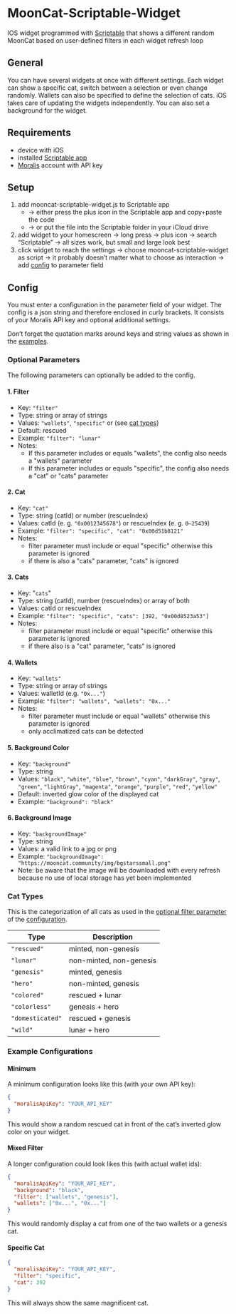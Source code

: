 # MoonCat-Scriptable-Widget
IOS widget programmed with [Scriptable](https://scriptable.app/) that shows a different random MoonCat based on user-defined filters in each widget refresh loop

## General
You can have several widgets at once with different settings.
Each widget can show a specific cat, switch between a selection or even change randomly.
Wallets can also be specified to define the selection of cats. 
iOS takes care of updating the widgets independently.
You can also set a background for the widget.

## Requirements
- device with iOS
- installed [Scriptable app](https://scriptable.app/)
- [Moralis](https://moralis.io/) account with API key

## Setup
1. add mooncat-scriptable-widget.js to Scriptable app
   - → either press the plus icon in the Scriptable app and copy+paste the code
   - → or put the file into the Scriptable folder in your iCloud drive
3. add widget to your homescreen
   → long press
   → plus icon
   → search “Scriptable”
   → all sizes work, but small and large look best
3. click widget to reach the settings
   → choose mooncat-scriptable-widget as script
   → it probably doesn’t matter what to choose as interaction
   → add [config](#config) to parameter field

## Config
You must enter a configuration in the parameter field of your widget.
The config is a json string and therefore enclosed in curly brackets.
It consists of your Moralis API key and optional additional settings.

Don’t forget the quotation marks around keys and string values as shown in the [examples](#example-configurations).

### Optional Parameters
The following parameters can optionally be added to the config.

#### 1. Filter
- Key: `"filter"`
- Type: string or array of strings
- Values: `"wallets"`, `"specific"` or (see [cat types](#cat-types))
- Default: rescued
- Example: `"filter": "lunar"`
- Notes:
  - If this parameter includes or equals "wallets", the config also needs a "wallets" parameter
  - If this parameter includes or equals "specific", the config also needs a "cat" or "cats" parameter
  
#### 2. Cat
- Key: `"cat"`
- Type: string (catId) or number (rescueIndex)
- Values: catId (e. g. `"0x0012345678"`) or rescueIndex (e. g. `0–25439`)
- Example: `"filter": "specific", "cat": "0x00d51b8121"`
- Notes:
  - filter parameter must include or equal "specific" otherwise this parameter is ignored
  - if there is also a "cats" parameter, "cats" is ignored
  
#### 3. Cats
- Key: "`cats`"
- Type: string (catId), number (rescueIndex) or array of both
- Values: catId or rescueIndex
- Example: `"filter": "specific", "cats": [392, "0x00d8523a53"]`
- Notes:
  - filter parameter must include or equal "specific" otherwise this parameter is ignored
  - if there also is a "cat" parameter, "cats" is ignored
  
#### 4. Wallets
- Key: `"wallets"`
- Type: string or array of strings
- Values: walletId (e.g. `"0x..."`)
- Example: `"filter": "wallets", "wallets": "0x..."`
- Notes:
  - filter parameter must include or equal "wallets" otherwise this parameter is ignored
  - only acclimatized cats can be detected
  
#### 5. Background Color
- Key: `"background"`
- Type: string
- Values: `"black"`, `"white"`, `"blue"`, `"brown"`, `"cyan"`, `"darkGray"`, `"gray"`, `"green"`, `"lightGray"`, `"magenta"`, `"orange"`, `"purple"`, `"red"`, `"yellow"`
- Default: inverted glow color of the displayed cat
- Example: `"background": "black"`

#### 6. Background Image
- Key: `"backgroundImage"`
- Type: string
- Values: a valid link to a jpg or png
- Example: `"backgroundImage": "https://mooncat.community/img/bgstarssmall.png"`
- Note: be aware that the image will be downloaded with every refresh because no use of local storage has yet been implemented

### Cat Types
This is the categorization of all cats as used in the [optional filter parameter](#optional-parameters) of the [configuration](#config).

| Type             | Description             |
| ---------------- | ----------------------- |
| `"rescued"`      | minted, non-genesis     |
| `"lunar"`        | non-minted, non-genesis |
| `"genesis"`      | minted, genesis         |
| `"hero"`         | non-minted, genesis     |
| `"colored"`      | rescued + lunar         |
| `"colorless"`    | genesis + hero          |
| `"domesticated"` | rescued + genesis       |
| `"wild"`         | lunar + hero            |

### Example Configurations

#### Minimum
A minimum configuration looks like this (with your own API key):
```json
{
  "moralisApiKey": "YOUR_API_KEY"
}
```
This would show a random rescued cat in front of the cat’s inverted glow color on your widget.

#### Mixed Filter
A longer configuration could look likes this (with actual wallet ids):
```json
{
  "moralisApiKey": "YOUR_API_KEY",
  "background": "black",
  "filter": ["wallets", "genesis"],
  "wallets": ["0x...", "0x..."]
}
```
This would randomly display a cat from one of the two wallets or a genesis cat.

#### Specific Cat
```json
{
  "moralisApiKey": "YOUR_API_KEY",
  "filter": "specific",
  "cat": 392
}
```
This will always show the same magnificent cat.
